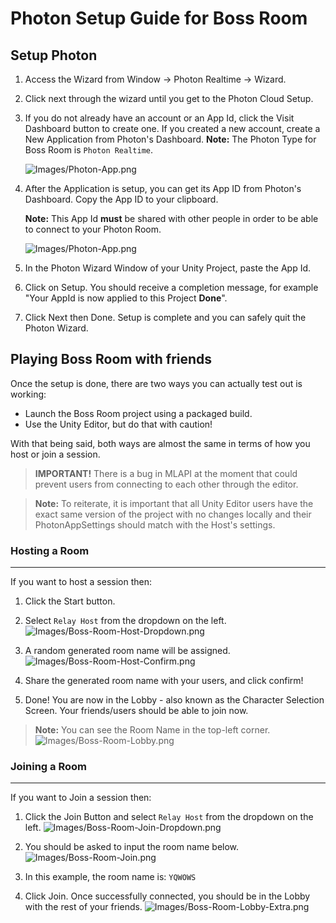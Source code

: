 # Photon Setup Guide for Boss Room

## Setup Photon

1. Access the Wizard from Window → Photon Realtime → Wizard.
2. Click next through the wizard until you get to the Photon Cloud Setup.
3. If you do not already have an account or an App Id, click the Visit Dashboard button to create one. If you created a new account, create a New Application from Photon's Dashboard.
    **Note:** The Photon Type for Boss Room is `Photon Realtime`.
       
   ![Images/Photon-App.png](Images/Photon-App.png)

4. After the Application is setup, you can get its App ID from Photon's Dashboard. Copy the App ID to your clipboard.
    
    **Note:** This App Id **must** be shared with other people in order to be able to connect to your Photon Room.

   ![Images/Photon-App.png](Images/Photon-Dashboard.png)

5. In the Photon Wizard Window of your Unity Project, paste the App Id.
6. Click on Setup. You should receive a completion message, for example "Your AppId is now applied to this Project **Done**".
7. Click Next then Done. Setup is complete and you can safely quit the Photon Wizard.

## Playing Boss Room with friends

Once the setup is done, there are two ways you can actually test out is working:

* Launch the Boss Room project using a packaged build.
* Use the Unity Editor, but do that with caution!

With that being said, both ways are almost the same in terms of how you host or join a session.


> **IMPORTANT!** There is a bug in MLAPI at the moment that could prevent users from connecting to each other through the editor. 

> **Note:** To reiterate, it is important that all Unity Editor users have the exact same version of the project with no changes locally and their PhotonAppSettings should match with the Host's settings.


### Hosting a Room

---
If you want to host a session then:


1. Click the Start button.
2. Select `Relay Host` from the dropdown on the left.
   ![Images/Boss-Room-Host-Dropdown.png](Images/Boss-Room-Host-Dropdown.png)
   
3. A random generated room name will be assigned.
   ![Images/Boss-Room-Host-Confirm.png](Images/Boss-Room-Host-Confirm.png)
   
4. Share the generated room name with your users, and click confirm!
   
5. Done! You are now in the Lobby - also known as the Character Selection Screen. Your friends/users should be able to join now.
   
> **Note:** You can see the Room Name in the top-left corner.
  ![Images/Boss-Room-Lobby.png](Images/Boss-Room-Lobby.png)

### Joining a Room

---

If you want to Join a session then:
1. Click the Join Button and select `Relay Host` from the dropdown on the left.
   ![Images/Boss-Room-Join-Dropdown.png](Images/Boss-Room-Join-Dropdown.png)
2. You should be asked to input the room name below.
   ![Images/Boss-Room-Join.png](Images/Boss-Room-Join.png)

3. In this example, the room name is: `YQWOWS`

4. Click Join. Once successfully connected, you should be in the Lobby with the rest of your friends.
   ![Images/Boss-Room-Lobby-Extra.png](Images/Boss-Room-Lobby-Extra.png)
   

